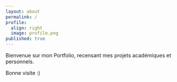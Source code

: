 ```yaml
---
layout: about
permalink: /
profile:
  align: right
  image: profile.png
published: true
---
```


Bienvenue sur mon Portfolio, recensant mes projets académiques et personnels. 

Bonne visite :)

